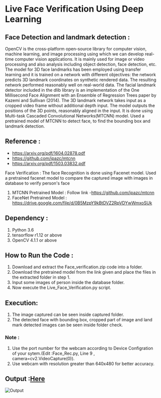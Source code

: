# Live Face Verification Using Deep Learning

## Face Detection and landmark detection : 
OpenCV is the cross-platform open-source library for computer vision, machine learning, and image processing using which we can develop real-time computer vision applications. It is mainly used for image or video processing and also analysis including object detection, face detection, etc.
The model for 3D face landmarks has been employed using transfer learning and it is trained on a network with different objectives: the network predicts 3D landmark coordinates on synthetic rendered data. The resulting network performed reasonably well on real-world data.
The facial landmark detector included in the dlib library is an implementation of the One Millisecond Face Alignment with an Ensemble of Regression Trees paper by Kazemi and Sullivan (2014).
The 3D landmark network takes input as a cropped video frame without additional depth input. The model outputs the positions of the 3D points, reasonably aligned in the input.
It is done using Multi-task Cascaded Convolutional Networks(MTCNN) model. Used a pretrained model of MTCNN to detect face, to find the bounding box and landmark detection.

## Reference : 
* https://arxiv.org/pdf/1604.02878.pdf
* https://github.com/ipazc/mtcnn
* https://arxiv.org/pdf/1503.03832.pdf

Face Verification : The face Recognition is done using Facenet model. Used a pretrained facenet model to compare the captured image with images in database to verify person's face
1. MTCNN Pretrained Model : Follow link -https://github.com/ipazc/mtcnn
2. FaceNet Pretrained Model : https://drive.google.com/file/d/0B5MzpY9kBtDVZ2RpVDYwWmxoSUk

## Dependency :
 1. Python 3.6
 2. tensorflow r1.12 or above 
 3. OpenCV 4.1.1 or above

## How to Run the Code :
 1. Download and extract the Face_verification.zip code into a folder.
 2. Download the pretrained model from the link given and place the files in the extracted folder in step 1.
 3. Input some images of person inside the database folder.
 4. Now execute the Live_Face_Verification.py script.

## Execution:  
 1. The image captured can be seen inside captured folder.
 2. The detected face with bounding box, cropped part of image and land mark detected images can be seen inside folder check.

### Note : 
 1. Use the port number for the webcam according to Device Configration of your sytem.(Edit :Face_Rec.py,  Line 9 ,                 camera=cv2.VideoCapture(0)). 
 2. Use webcam with resolution greater than 640x480 for better accuracy.

## Output :[Here](https://github.com/NEERAJAP2001/ML-ProjectKart/blob/6ea41751cb91bb4457d90cfa9ac5d61dd8151ee7/Face%20Verification%20using%20DL/Images/Output.jpeg)
![Output](https://user-images.githubusercontent.com/65017645/135712729-917ea8c9-a10c-4ebe-99d8-0bc8cafcec37.jpeg)

         
